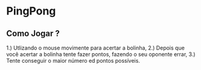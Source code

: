 # PingPong
  ## Como Jogar ?        
  
  1.) Utlizando o mouse movimente para acertar a bolinha,
  2.) Depois que você acertar a bolinha tente fazer pontos, fazendo o seu oponente errar,
  3.) Tente conseguir o maior número ed pontos possíveis.

